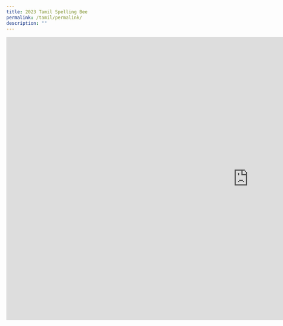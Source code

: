 ```yaml
---
title: 2023 Tamil Spelling Bee
permalink: /tamil/permalink/
description: ""
---
```

<iframe src="https://docs.google.com/presentation/d/e/2PACX-1vRK7Mqdc2DpHN4BGFalGPP878nwXgft5xCwlMW2VEMfFgdU0EM4Ah2ziLNo7Oqxcg/embed?start=false&amp;loop=false&amp;delayms=3000" frameborder="0" width="1280" height="749" allowfullscreen="true"></iframe>